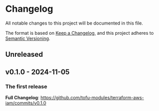 # Changelog

All notable changes to this project will be documented in this file.

The format is based on [Keep a Changelog](https://keepachangelog.com/en/1.0.0/),
and this project adheres to [Semantic Versioning](https://semver.org/spec/v2.0.0.html).

## Unreleased

<!-- New Release notes will be placed here automatically -->

## v0.1.0 - 2024-11-05

### The first release

**Full Changelog**: https://github.com/tofu-modules/terraform-aws-iam/commits/v0.1.0
